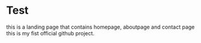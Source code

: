 # Test
this is a landing page that contains homepage, aboutpage and contact page
this is my fist official github project.

